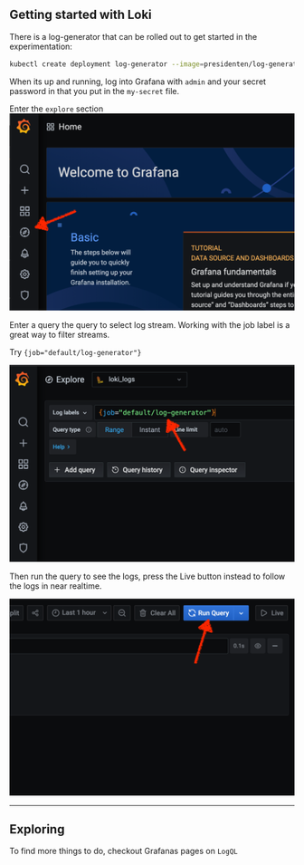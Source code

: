 
Getting started with Loki
-------------------------

There is a log-generator that can be rolled out to get started in the experimentation:

```bash
kubectl create deployment log-generator --image=presidenten/log-generator
```

When its up and running, log into Grafana with `admin` and your secret password in that you put in the `my-secret` file.

Enter the `explore` section
![explore](./assets/explore.png)

Enter a query the query to select log stream.
Working with the job label is a great way to filter streams.

Try `{job="default/log-generator"}`

![query](./assets/query.png)

Then run the query to see the logs, press the Live button instead to follow the logs in near realtime.

![running](./assets/run.png)

---

Exploring
---------

To find more things to do, checkout Grafanas pages on `LogQL`

